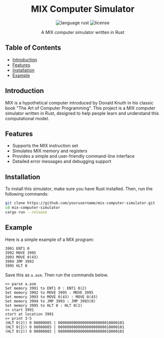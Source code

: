 <h1 align="center">MIX Computer Simulator</h1>

<p align="center">
  <img src="https://img.shields.io/badge/language-rust-orange.svg" alt="language rust">
  <img src="https://img.shields.io/github/license/yourusername/mix-computer-simulator" alt="license">
</p>

<p align="center">A MIX computer simulator written in Rust</p>

## Table of Contents

- [Introduction](#introduction)
- [Features](#features)
- [Installation](#installation)
- [Example](#example)

## Introduction

MIX is a hypothetical computer introduced by Donald Knuth in his classic book "The Art of Computer Programming". This project is a MIX computer simulator written in Rust, designed to help people learn and understand this computational model.

## Features

- Supports the MIX instruction set
- Simulates MIX memory and registers
- Provides a simple and user-friendly command-line interface
- Detailed error messages and debugging support

## Installation

To install this simulator, make sure you have Rust installed. Then, run the following commands:

```bash
git clone https://github.com/yourusername/mix-computer-simulator.git
cd mix-computer-simulator
cargo run --release
```

## Example

Here is a simple example of a MIX program:
```assembly
3991 ENT1 0
3992 MOVE 3995
3993 MOVE 0(43)
3994 JMP 3993
3995 HLT 0
```

Save this as `a.asm`.
Then run the commands below.

```
>> parse a.asm
Set memory 3991 to ENT1 0 : ENT1 0(2)
Set memory 3992 to MOVE 3995 : MOVE 3995
Set memory 3993 to MOVE 0(43) : MOVE 0(43)
Set memory 3994 to JMP 3993 : JMP 3993(0)
Set memory 3995 to HLT 0 : HLT 0(2)
>> start 3991
start at location 3991
>> print 3-5
(HLT 0(2)) 0 00000085 | 000000000000000000000010000101
(HLT 0(2)) 0 00000085 | 000000000000000000000010000101
(HLT 0(2)) 0 00000085 | 000000000000000000000010000101
```